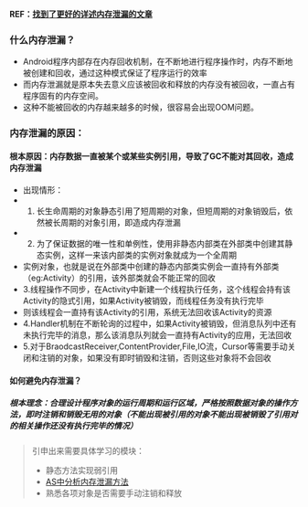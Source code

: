 #### REF：[找到了更好的详述内存泄漏的文章](https://github.com/GeniusVJR/LearningNotes/blob/master/Part1/Android/Android%E5%86%85%E5%AD%98%E6%B3%84%E6%BC%8F%E6%80%BB%E7%BB%93.md)

### 什么内存泄漏？
* Android程序内部存在内存回收机制，在不断地进行程序操作时，内存不断地被创建和回收，通过这种模式保证了程序运行的效率
* 而内存泄漏就是原本失去意义应该被回收和释放的内存没有被回收，一直占有程序固有的内存空间。
* 这种不能被回收的内存越来越多的时候，很容易会出现OOM问题。

### 内存泄漏的原因：

#### 根本原因：内存数据一直被某个或某些实例引用，导致了GC不能对其回收，造成内存泄漏
* 出现情形：
* 1. 长生命周期的对象静态引用了短周期的对象，但短周期的对象销毁后，依然被长周期的对象引用，即造成内存泄漏
* 2. 为了保证数据的唯一性和单例性，使用非静态内部类在外部类中创建其静态实例，这样一来该内部类的实例对象就成为一个全周期
*   实例对象，也就是说在外部类中创建的静态内部类实例会一直持有外部类（eg:Activity）的引用，该外部类就会不能正常的回收
* 3.线程操作不同步，在Activity中新建一个线程执行任务，这个线程会持有该Activity的隐式引用，如果Activity被销毁，而线程任务没有执行完毕
*   则该线程会一直持有该Activity的引用，系统无法回收该Activity的资源
* 4.Handler机制在不断轮询的过程中，如果Activity被销毁，但消息队列中还有未执行完毕的消息，那么该消息队列就会一直持有Activity的应用，无法回收
* 5.对于BraodcastReceiver,ContentProvider,File,IO流，Cursor等需要手动关闭和注销的对象，如果没有即时销毁和注销，否则这些对象将不会回收

#### 如何避免内存泄漏？
##### 根本理念：合理设计程序对象的运行周期和运行区域，严格按照数据对象的操作方法，即时注销和销毁无用的对象（不能出现被引用的对象不能出现被销毁了引用对的相关操作还没有执行完毕的情况）

> 引申出来需要具体学习的模块：
> * 静态方法实现弱引用
> * [AS中分析内存泄漏方法](http://www.jianshu.com/p/c49f778e7acf)
> * 熟悉各项对象是否需要手动注销和释放
